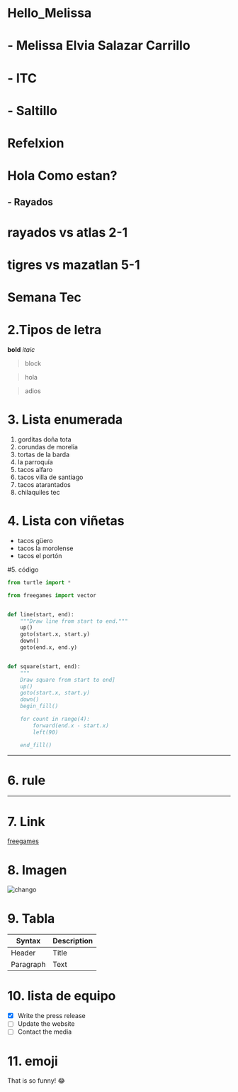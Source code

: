 # Hello_Melissa

# - Melissa Elvia Salazar Carrillo

# - ITC

# - Saltillo

# Refelxion

# Hola Como estan?

## - Rayados

# rayados vs atlas 2-1

# tigres vs mazatlan 5-1

# **Semana Tec**

# 2.Tipos de letra

**bold**
_itaic_

> block

> hola

> adios

# 3. Lista enumerada

1. gorditas doña tota
2. corundas de morelia
3. tortas de la barda
4. la parroquía
5. tacos alfaro
6. tacos villa de santiago
7. tacos atarantados
8. chilaquiles tec

# 4. Lista con viñetas

- tacos güero
- tacos la morolense
- tacos el portón

#5. código

```python
from turtle import *

from freegames import vector


def line(start, end):
    """Draw line from start to end."""
    up()
    goto(start.x, start.y)
    down()
    goto(end.x, end.y)


def square(start, end):
    """
    Draw square from start to end]
    up()
    goto(start.x, start.y)
    down()
    begin_fill()

    for count in range(4):
        forward(end.x - start.x)
        left(90)

    end_fill()
```

---

# 6. rule

---

# 7. Link

[freegames](https://grantjenks.com/docs/freegames/#paint)

# 8. Imagen

![chango](https://media.tenor.com/bHPtDRPrGycAAAAM/aww.gif)

# 9. Tabla

| Syntax    | Description |
| --------- | ----------- |
| Header    | Title       |
| Paragraph | Text        |

# 10. lista de equipo

- [x] Write the press release
- [ ] Update the website
- [ ] Contact the media

# 11. emoji

That is so funny! :joy:
